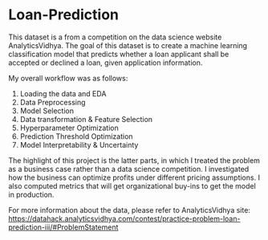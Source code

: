 # Loan-Prediction
This dataset is a from a competition on the data science website AnalyticsVidhya. The goal of this dataset is to create a machine learning classification model that predicts whether a loan applicant shall be accepted or declined a loan, given application information.

My overall workflow was as follows:

1. Loading the data and EDA
2. Data Preprocessing
3. Model Selection
4. Data transformation & Feature Selection
5. Hyperparameter Optimization
6. Prediction Threshold Optimization
7. Model Interpretability & Uncertainty

The highlight of this project is the latter parts, in which I treated the problem as a business case rather than a data science competition. I investigated how the business can optimize profits under different pricing assumptions. I also computed metrics that will get organizational buy-ins to get the model in production.

For more information about the data, please refer to AnalyticsVidhya site: https://datahack.analyticsvidhya.com/contest/practice-problem-loan-prediction-iii/#ProblemStatement
